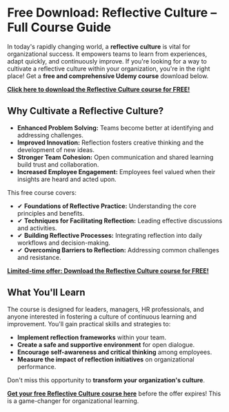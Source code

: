 # Free Download: Reflective Culture – Full Course Guide

In today's rapidly changing world, a **reflective culture** is vital for organizational success. It empowers teams to learn from experiences, adapt quickly, and continuously improve. If you're looking for a way to cultivate a reflective culture within your organization, you're in the right place! Get a **free and comprehensive Udemy course** download below.

[**Click here to download the Reflective Culture course for FREE!**](https://udemywork.com/reflective-culture)

## Why Cultivate a Reflective Culture?

*   **Enhanced Problem Solving:** Teams become better at identifying and addressing challenges.
*   **Improved Innovation:** Reflection fosters creative thinking and the development of new ideas.
*   **Stronger Team Cohesion:** Open communication and shared learning build trust and collaboration.
*   **Increased Employee Engagement:** Employees feel valued when their insights are heard and acted upon.

This free course covers:

*   ✔ **Foundations of Reflective Practice:** Understanding the core principles and benefits.
*   ✔ **Techniques for Facilitating Reflection:** Leading effective discussions and activities.
*   ✔ **Building Reflective Processes:** Integrating reflection into daily workflows and decision-making.
*   ✔ **Overcoming Barriers to Reflection:** Addressing common challenges and resistance.

[**Limited-time offer: Download the Reflective Culture course for FREE!**](https://udemywork.com/reflective-culture)

## What You'll Learn

The course is designed for leaders, managers, HR professionals, and anyone interested in fostering a culture of continuous learning and improvement. You'll gain practical skills and strategies to:

*   **Implement reflection frameworks** within your team.
*   **Create a safe and supportive environment** for open dialogue.
*   **Encourage self-awareness and critical thinking** among employees.
*   **Measure the impact of reflection initiatives** on organizational performance.

Don't miss this opportunity to **transform your organization's culture**.

**[Get your free Reflective Culture course here](https://udemywork.com/reflective-culture)** before the offer expires! This is a game-changer for organizational learning.
